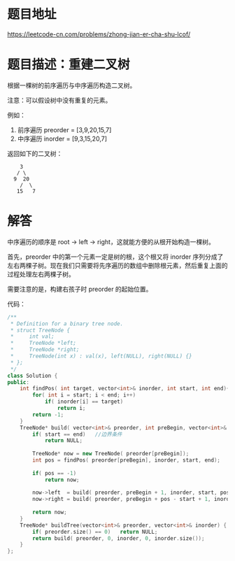 # 题目地址
https://leetcode-cn.com/problems/zhong-jian-er-cha-shu-lcof/

# 题目描述：重建二叉树

根据一棵树的前序遍历与中序遍历构造二叉树。

注意：可以假设树中没有重复的元素。

例如：
1. 前序遍历 preorder = [3,9,20,15,7]
2. 中序遍历 inorder = [9,3,15,20,7]

返回如下的二叉树：
```
    3
   / \
  9  20
    /  \
   15   7
```

# 解答

中序遍历的顺序是 root -> left -> right，这就能方便的从根开始构造一棵树。

首先，preorder 中的第一个元素一定是树的根，这个根又将 inorder 序列分成了左右两棵子树。现在我们只需要将先序遍历的数组中删除根元素，然后重复上面的过程处理左右两棵子树。

需要注意的是，构建右孩子时 preorder 的起始位置。

代码：
```cpp
/**
 * Definition for a binary tree node.
 * struct TreeNode {
 *     int val;
 *     TreeNode *left;
 *     TreeNode *right;
 *     TreeNode(int x) : val(x), left(NULL), right(NULL) {}
 * };
 */
class Solution {
public:
    int findPos( int target, vector<int>& inorder, int start, int end){
        for( int i = start; i < end; i++)
            if( inorder[i] == target)
                return i;
        return -1;
    }
    TreeNode* build( vector<int>& preorder, int preBegin, vector<int>& inorder, int start, int end){
        if( start == end)   //边界条件
            return NULL;
        
        TreeNode* now = new TreeNode( preorder[preBegin]);
        int pos = findPos( preorder[preBegin], inorder, start, end);
        
        if( pos == -1)
            return now;
        
        now->left  = build( preorder, preBegin + 1, inorder, start, pos);
        now->right = build( preorder, preBegin + pos - start + 1, inorder, pos + 1, end);
        
        return now;
    }
    TreeNode* buildTree(vector<int>& preorder, vector<int>& inorder) {
        if( preorder.size() == 0)   return NULL;
        return build( preorder, 0, inorder, 0, inorder.size());
    }
};
```
